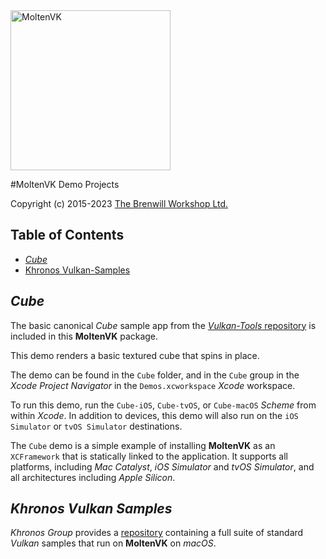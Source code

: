 <a class="site-logo" href="https://github.com/KhronosGroup/MoltenVK" title="MoltenVK">
	<img src="../Docs/images/MoltenVK-Logo-Banner.png" alt="MoltenVK" style="width:256px;height:auto">
</a>



#MoltenVK Demo Projects

Copyright (c) 2015-2023 [The Brenwill Workshop Ltd.](http://www.brenwill.com)

[comment]: # "This document is written in Markdown (http://en.wikipedia.org/wiki/Markdown) format."
[comment]: # "For best results, use a Markdown reader."



Table of Contents
-----------------

- [*Cube*](#vulkan-tools-cube)
- [Khronos Vulkan-Samples](#khronos-vulkan-samples)


<a name="vulkan-tools-cube"></a>
*Cube*
------

The basic canonical *Cube* sample app from the 
[*Vulkan-Tools* repository](https://github.com/KhronosGroup/Vulkan-Tools) 
is included in this **MoltenVK** package.

This demo renders a basic textured cube that spins in place.

The demo can be found in the `Cube` folder, and in the `Cube` group in the 
*Xcode Project Navigator* in the `Demos.xcworkspace` *Xcode* workspace.

To run this demo, run the `Cube-iOS`, `Cube-tvOS`, or `Cube-macOS` *Scheme* from within *Xcode*. 
In addition to devices, this demo will also run on the `iOS Simulator` or `tvOS Simulator` destinations.

The `Cube` demo is a simple example of installing **MoltenVK** as an `XCFramework` that is 
statically linked to the application. It supports all platforms, including _Mac Catalyst_, _iOS
Simulator_ and _tvOS Simulator_, and all architectures including _Apple Silicon_.



<a name="khronos-vulkan-samples"></a>
*Khronos Vulkan Samples*
----------------------

*Khronos Group* provides a [repository](https://github.com/KhronosGroup/Vulkan-Samples) 
containing a full suite of standard *Vulkan* samples that run on **MoltenVK** on *macOS*.
